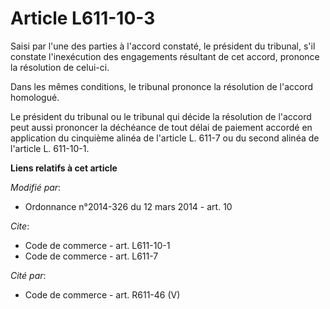 # Article L611-10-3

Saisi par l'une des parties à l'accord constaté, le président du tribunal, s'il constate l'inexécution des engagements
résultant de cet accord, prononce la résolution de celui-ci. 

Dans les mêmes conditions, le tribunal prononce la résolution de l'accord homologué. 

Le président du tribunal ou le tribunal qui décide la résolution de l'accord peut aussi prononcer la déchéance de tout délai
de paiement accordé en application du cinquième alinéa de l'article L. 611-7 ou du second alinéa de l'article L. 611-10-1.

**Liens relatifs à cet article**

_Modifié par_:

  - Ordonnance n°2014-326 du 12 mars 2014 - art. 10

_Cite_:

  - Code de commerce - art. L611-10-1
  - Code de commerce - art. L611-7

_Cité par_:

  - Code de commerce - art. R611-46 (V)
